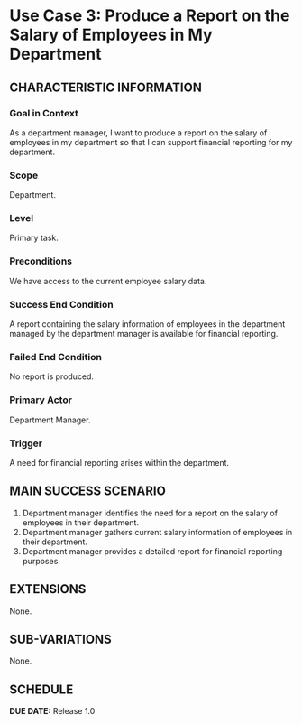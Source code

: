 # Use Case 3: Produce a Report on the Salary of Employees in My Department

## CHARACTERISTIC INFORMATION

### Goal in Context
As a department manager, I want to produce a report on the salary of employees in my department so that I can support financial reporting for my department.

### Scope
Department.

### Level
Primary task.

### Preconditions
We have access to the current employee salary data.

### Success End Condition
A report containing the salary information of employees in the department managed by the department manager is available for financial reporting.

### Failed End Condition
No report is produced.

### Primary Actor
Department Manager.

### Trigger
A need for financial reporting arises within the department.

## MAIN SUCCESS SCENARIO

1. Department manager identifies the need for a report on the salary of employees in their department.
2. Department manager gathers current salary information of employees in their department.
3. Department manager provides a detailed report for financial reporting purposes.

## EXTENSIONS

None.

## SUB-VARIATIONS

None.

## SCHEDULE

**DUE DATE:** Release 1.0
